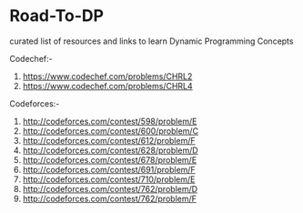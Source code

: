 # Road-To-DP
curated list of resources and links to learn Dynamic Programming Concepts

Codechef:-
1) https://www.codechef.com/problems/CHRL2
2) https://www.codechef.com/problems/CHRL4

Codeforces:-

1) http://codeforces.com/contest/598/problem/E
2) http://codeforces.com/contest/600/problem/C
3) http://codeforces.com/contest/612/problem/F
4) http://codeforces.com/contest/628/problem/D
5) http://codeforces.com/contest/678/problem/E
6) http://codeforces.com/contest/691/problem/F
7) http://codeforces.com/contest/710/problem/E
8) http://codeforces.com/contest/762/problem/D
9) http://codeforces.com/contest/762/problem/F

